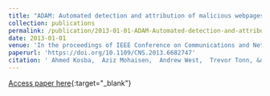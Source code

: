 ```yaml
---
title: "ADAM: Automated detection and attribution of malicious webpages"
collection: publications
permalink: /publication/2013-01-01-ADAM-Automated-detection-and-attribution-of-malicious-webpages
date: 2013-01-01
venue: 'In the proceedings of IEEE Conference on Communications and Network Security, CNS 2013, National Harbor, MD, USA, October 14-16, 2013'
paperurl: 'https://doi.org/10.1109/CNS.2013.6682747'
citation: ' Ahmed Kosba,  Aziz Mohaisen,  Andrew West,  Trevor Tonn, &quot;ADAM: Automated detection and attribution of malicious webpages.&quot; In the proceedings of IEEE Conference on Communications and Network Security, CNS 2013, National Harbor, MD, USA, October 14-16, 2013, 2013.'
---
```

[Access paper here](https://doi.org/10.1109/CNS.2013.6682747){:target="_blank"}

